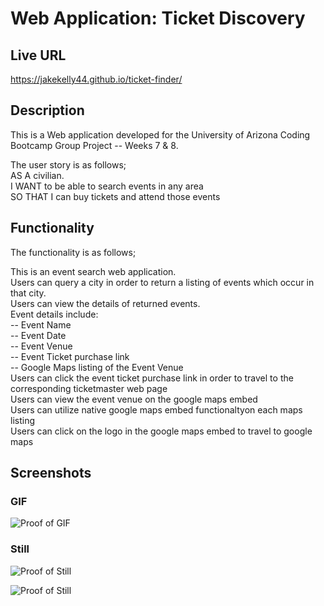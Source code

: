 # Web Application: Ticket Discovery

## Live URL
https://jakekelly44.github.io/ticket-finder/

## Description
This is a Web application developed for the University of Arizona Coding Bootcamp Group Project -- Weeks 7 & 8. 

The user story is as follows;     
AS A civilian.   
I WANT to be able to search events in any area     
SO THAT I can buy tickets and attend those events       

## Functionality 
The functionality is as follows;   

This is an event search web application.      
Users can query a city in order to return a listing of events which occur in that city.   
Users can view the details of returned events.   
Event details include:     
-- Event Name      
-- Event Date     
-- Event Venue    
-- Event Ticket purchase link    
-- Google Maps listing of the Event Venue   
Users can click the event ticket purchase link in order to travel to the corresponding ticketmaster web page    
Users can view the event venue on the google maps embed    
Users can utilize native google maps embed functionaltyon each maps listing    
Users can click on the logo in the google maps embed to travel to google maps    


## Screenshots

### GIF
![Proof of GIF](./assets/doc/??? "Proof of  #1")

### Still
![Proof of Still](./assets/doc/??? "Proof of  #2")

![Proof of Still](./assets/doc/??? "Proof of  #3")


